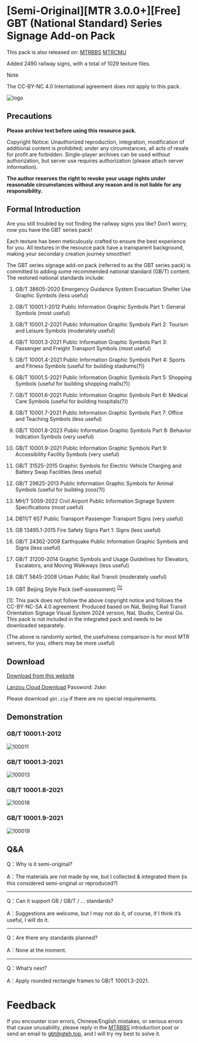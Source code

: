 # \[Semi-Original\]\[MTR 3.0.0+\]\[Free\] GBT (National Standard) Series Signage Add-on Pack

This pack is also released on: [MTRBBS](//www.mtrbbs.top/thread-6274-1-1.html) [MTRCMU](//www.mtrbbs.com.cn/resources/20/)

Added 2490 railway signs, with a total of 1029 texture files.

> [!NOTE]
> The CC-BY-NC 4.0 International agreement does not apply to this pack.

![logo](//drive.gteh.top/api/raw/?path=/GBT%20%E7%B3%BB%E5%88%97%E8%BF%BD%E5%8A%A0%E5%8C%85/img/banner.png)

## Precautions

**Please archive test before using this resource pack.**

Copyright Notice: Unauthorized reproduction, integration, modification of additional content is prohibited; under any circumstances, all acts of resale for profit are forbidden. Single-player archives can be used without authorization, but server use requires authorization (please attach server information).

**The author reserves the right to revoke your usage rights under reasonable circumstances without any reason and is not liable for any responsibility.**

## Formal Introduction

Are you still troubled by not finding the railway signs you like? Don’t worry, now you have the GBT series pack!

Each texture has been meticulously crafted to ensure the best experience for you. All textures in the resource pack have a transparent background, making your secondary creation journey smoother!

The GBT series signage add-on pack (referred to as the GBT series pack) is committed to adding some recommended national standard (GB/T) content. The restored national standards include:

1. GB/T 38605-2020 Emergency Guidance System Evacuation Shelter Use Graphic Symbols (less useful)

2. GB/T 10001.1-2012 Public Information Graphic Symbols Part 1: General Symbols (most useful)

3. GB/T 10001.2-2021 Public Information Graphic Symbols Part 2: Tourism and Leisure Symbols (moderately useful)

4. GB/T 10001.3-2021 Public Information Graphic Symbols Part 3: Passenger and Freight Transport Symbols (most useful)

5. GB/T 10001.4-2021 Public Information Graphic Symbols Part 4: Sports and Fitness Symbols (useful for building stadiums(?))

6. GB/T 10001.5-2021 Public Information Graphic Symbols Part 5: Shopping Symbols (useful for building shopping malls(?))

7. GB/T 10001.6-2021 Public Information Graphic Symbols Part 6: Medical Care Symbols (useful for building hospitals(?))

8. GB/T 10001.7-2021 Public Information Graphic Symbols Part 7: Office and Teaching Symbols (less useful)

9. GB/T 10001.8-2023 Public Information Graphic Symbols Part 8: Behavior Indication Symbols (very useful)

10. GB/T 10001.9-2021 Public Information Graphic Symbols Part 9: Accessibility Facility Symbols (very useful)

11. GB/T 31525-2015 Graphic Symbols for Electric Vehicle Charging and Battery Swap Facilities (less useful)

12. GB/T 29625-2013 Public Information Graphic Symbols for Animal Symbols (useful for building zoos(?))

13. MH/T 5059-2022 Civil Airport Public Information Signage System Specifications (most useful)

14. DB11/T 657 Public Transport Passenger Transport Signs (very useful)

15. GB 13495.1-2015 Fire Safety Signs Part 1: Signs (less useful)

16. GB/T 24362-2009 Earthquake Public Information Graphic Symbols and Signs (less useful)

17. GB/T 31200-2014 Graphic Symbols and Usage Guidelines for Elevators, Escalators, and Moving Walkways (less useful)

18. GB/T 5845-2008 Urban Public Rail Transit (moderately useful)

19. GBT Beijing Style Pack (self-assessment) <sup><a href="#ref1">[1]</a></sup>

<p id="ref1">[1]: This pack does not follow the above copyright notice and follows the CC-BY-NC-SA 4.0 agreement. Produced based on NaL Beijing Rail Transit Orientation Signage Visual System 2024 version, NaL Studio, Central Go. This pack is not included in the integrated pack and needs to be downloaded separately.</p>

(The above is randomly sorted, the usefulness comparison is for most MTR servers, for you, others may be more useful)

## Download

[Download from this website](/download/)

[Lanzou Cloud Download](//xinxinf.lanzoub.com/b02rtr69g) Password: 2skn

Please download `gbt.zip` if there are no special requirements.

## Demonstration

### GB/T 10001.1-2012

![100011](//drive.gteh.top/api/raw/?path=/GBT%20%E7%B3%BB%E5%88%97%E8%BF%BD%E5%8A%A0%E5%8C%85/img/gbt1000112012.png)

### GB/T 10001.3-2021

![100013](//drive.gteh.top/api/raw/?path=/GBT%20%E7%B3%BB%E5%88%97%E8%BF%BD%E5%8A%A0%E5%8C%85/img/gbt1000132021.png)

### GB/T 10001.8-2021

![100018](//drive.gteh.top/api/raw/?path=/GBT%20%E7%B3%BB%E5%88%97%E8%BF%BD%E5%8A%A0%E5%8C%85/img/gbt1000182021.png)

### GB/T 10001.9-2021

![100019](//drive.gteh.top/api/raw/?path=/GBT%20%E7%B3%BB%E5%88%97%E8%BF%BD%E5%8A%A0%E5%8C%85/img/gbt1000192021.png)

## Q&A

Q：Why is it semi-original?

A：The materials are not made by me, but I collected & integrated them (is this considered semi-original or reproduced?)

---

Q：Can it support GB / GB/T / … standards?

A：Suggestions are welcome, but I may not do it, of course, if I think it’s useful, I will do it.

---

Q：Are there any standards planned?

A：None at the moment.

---

Q：What’s next?

A：Apply rounded rectangle frames to GB/T 10001.3-2021.

# Feedback

If you encounter icon errors, Chinese/English mistakes, or serious errors that cause unusability, please reply in the [MTRBBS](//www.mtrbbs.top/thread-6274-1-1.html)  introduction post or send an email to [gbt@gteh.top](mailto:gbt@gteh.top), and I will try my best to solve it.